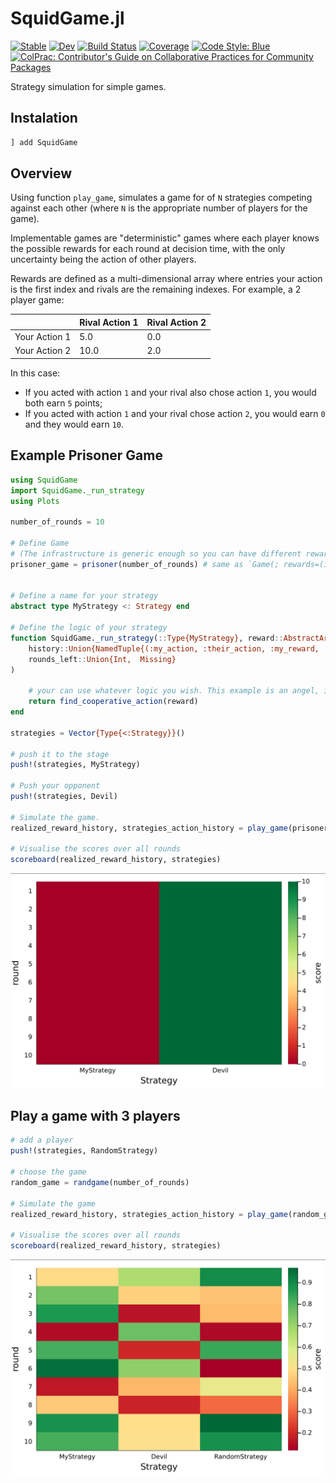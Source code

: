 # SquidGame.jl

[![Stable](https://img.shields.io/badge/docs-stable-blue.svg)](https://andrewrosemberg.github.io/SquidGame.jl/stable)
[![Dev](https://img.shields.io/badge/docs-dev-blue.svg)](https://andrewrosemberg.github.io/SquidGame.jl/dev)
[![Build Status](https://github.com/andrewrosemberg/SquidGame.jl/actions/workflows/JuliaNightly.yml/badge.svg?branch=main)](https://github.com/andrewrosemberg/SquidGame.jl/actions/workflows/JuliaNightly.yml?query=branch%3Amain)
[![Coverage](https://codecov.io/gh/andrewrosemberg/SquidGame.jl/branch/main/graph/badge.svg)](https://codecov.io/gh/andrewrosemberg/SquidGame.jl)
[![Code Style: Blue](https://img.shields.io/badge/code%20style-blue-4495d1.svg)](https://github.com/andrewrosemberg/BlueStyle)
[![ColPrac: Contributor's Guide on Collaborative Practices for Community Packages](https://img.shields.io/badge/ColPrac-Contributor's%20Guide-blueviolet)](https://github.com/SciML/ColPrac)

Strategy simulation for simple games.

## Instalation

```julia
] add SquidGame
```

## Overview

Using function `play_game`, simulates a game for of `N` strategies competing against each other (where `N` is the appropriate number of players for the game).

Implementable games are "deterministic" games where each player knows the possible rewards for each round at decision time, with the only uncertainty being the action of other players.

Rewards are defined as a multi-dimensional array where entries your action is the first index and rivals are the remaining indexes. For example, a 2 player game:

|               | Rival Action 1| Rival Action 2|
| ------------- | ------------- | ------------- |
| Your Action 1 |      5.0      |      0.0      |
| Your Action 2 |      10.0     |      2.0      |

In this case:
 - If you acted with action `1` and your rival also chose action `1`, you would both earn `5` points;
 - If you acted with action `1` and your rival chose action `2`, you would earn `0` and they would earn `10`. 

## Example Prisoner Game
```julia
using SquidGame
import SquidGame._run_strategy
using Plots

number_of_rounds = 10

# Define Game
# (The infrastructure is generic enough so you can have different rewards per iteration).
prisoner_game = prisoner(number_of_rounds) # same as `Game(; rewards=(iter) -> [[5. 0]; [10 2]], number_of_rounds)`


# Define a name for your strategy
abstract type MyStrategy <: Strategy end

# Define the logic of your strategy
function SquidGame._run_strategy(::Type{MyStrategy}, reward::AbstractArray{Float64}, 
    history::Union{NamedTuple{(:my_action, :their_action, :my_reward, :their_reward), Tuple{Vector{Int64}, Matrix{Int64}, Vector{Float64}, Matrix{Float64}}}, Missing},
    rounds_left::Union{Int,  Missing}
)
    
    # your can use whatever logic you wish. This example is an angel, it will always choose the cooperative action.
    return find_cooperative_action(reward)
end

strategies = Vector{Type{<:Strategy}}()

# push it to the stage
push!(strategies, MyStrategy)

# Push your opponent 
push!(strategies, Devil)

# Simulate the game.
realized_reward_history, strategies_action_history = play_game(prisoner_game, strategies)

# Visualise the scores over all rounds 
scoreboard(realized_reward_history, strategies)
```
![](https://raw.githubusercontent.com/andrewrosemberg/SquidGame.jl/main/docs/src/assets/prisoner_game_plot.png)

## Play a game with 3 players

```julia 
# add a player 
push!(strategies, RandomStrategy)

# choose the game
random_game = randgame(number_of_rounds)

# Simulate the game
realized_reward_history, strategies_action_history = play_game(random_game, strategies)

# Visualise the scores over all rounds 
scoreboard(realized_reward_history, strategies)
```
![](https://raw.githubusercontent.com/andrewrosemberg/SquidGame.jl/main/docs/src/assets/random_game_plot.png)
